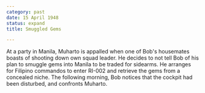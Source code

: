 ```yaml
---
category: past
date: 15 April 1948
status: expand
title: Smuggled Gems

---
```



At a party in Manila, Muharto is appalled when one of
Bob's housemates boasts of shooting down own squad leader. He decides to
not tell Bob of his plan to smuggle gems into Manila to be traded for
sidearms. He arranges for Filipino commandos to enter RI-002 and
retrieve the gems from a concealed niche. The following morning, Bob
notices that the cockpit had been disturbed, and confronts Muharto.
